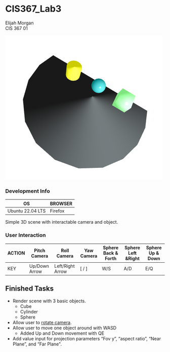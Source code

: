 # CIS367_Lab3
Elijah Morgan \
CIS 367 01

![Demo image, WIP](./img/demo.png)

### Development Info
| OS               	| BROWSER 	|
|------------------	|---------	|
| Ubuntu 22.04 LTS 	| Firefox 	|

Simple 3D scene with interactable camera and object.

### User Interaction
| ACTION| Pitch Camera  | Roll Camera      | Yaw Camera  | Sphere Back & Forth | Sphere Left &Right  | Sphere Up & Down  |
|------	|---------------|------------------|-------------|---------------------|---------------------|-------------------|
| KEY   | Up/Down Arrow | Left/Right Arrow | [ / ]       | W/S                 | A/D                 | E/Q               |


## Finished Tasks
* Render scene with 3 basic objects.
  * Cube
  * Cylinder
  * Sphere
* Allow user to [rotate camera](https://en.wikipedia.org/wiki/Aircraft_principal_axes).
* Allow user to move one object around with WASD
  * Added Up and Down movement with QE
* Add value input for projection parameters “Fov y”, “aspect ratio”, “Near Plane”, and “Far Plane".
